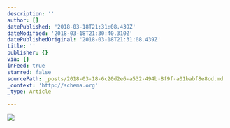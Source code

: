 ```yaml
---
description: ''
author: []
datePublished: '2018-03-18T21:31:08.439Z'
dateModified: '2018-03-18T21:30:40.310Z'
datePublishedOriginal: '2018-03-18T21:31:08.439Z'
title: ''
publisher: {}
via: {}
inFeed: true
starred: false
sourcePath: _posts/2018-03-18-6c20d2e6-a532-494b-8f9f-a01babf8e8cd.md
_context: 'http://schema.org'
_type: Article

---
```

![](https://the-grid-user-content.s3-us-west-2.amazonaws.com/8146c5b9-1734-49d4-85d2-ba1aa253bcf1.png)